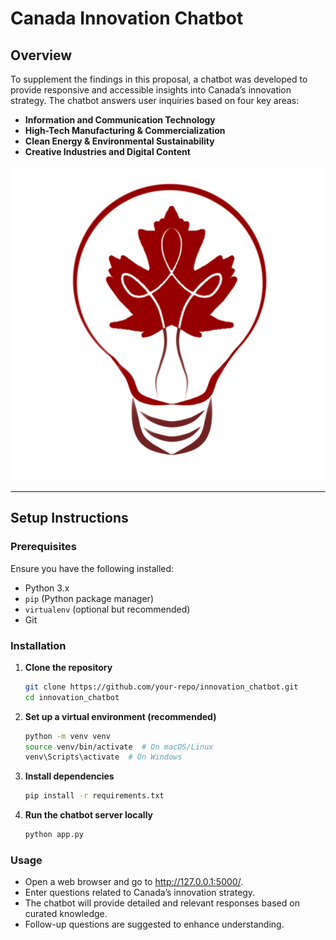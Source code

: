 # Canada Innovation Chatbot

## Overview
To supplement the findings in this proposal, a chatbot was developed to provide responsive and accessible insights into Canada’s innovation strategy. The chatbot answers user inquiries based on four key areas:  
- **Information and Communication Technology**
- **High-Tech Manufacturing & Commercialization**
- **Clean Energy & Environmental Sustainability**
- **Creative Industries and Digital Content**

![chatbot logo](static/images/logoleaf.png)

---

## Setup Instructions

### Prerequisites
Ensure you have the following installed:  
- Python 3.x  
- `pip` (Python package manager)  
- `virtualenv` (optional but recommended)  
- Git  

### Installation

1. **Clone the repository**  
   ```sh
   git clone https://github.com/your-repo/innovation_chatbot.git
   cd innovation_chatbot

2. **Set up a virtual environment (recommended)**
   ```sh
   python -m venv venv
   source venv/bin/activate  # On macOS/Linux
   venv\Scripts\activate  # On Windows

3. **Install dependencies**
   ```sh
   pip install -r requirements.txt

4. **Run the chatbot server locally**
   ```sh
   python app.py

### Usage

- Open a web browser and go to http://127.0.0.1:5000/.
- Enter questions related to Canada’s innovation strategy.
- The chatbot will provide detailed and relevant responses based on curated knowledge.
- Follow-up questions are suggested to enhance understanding.
